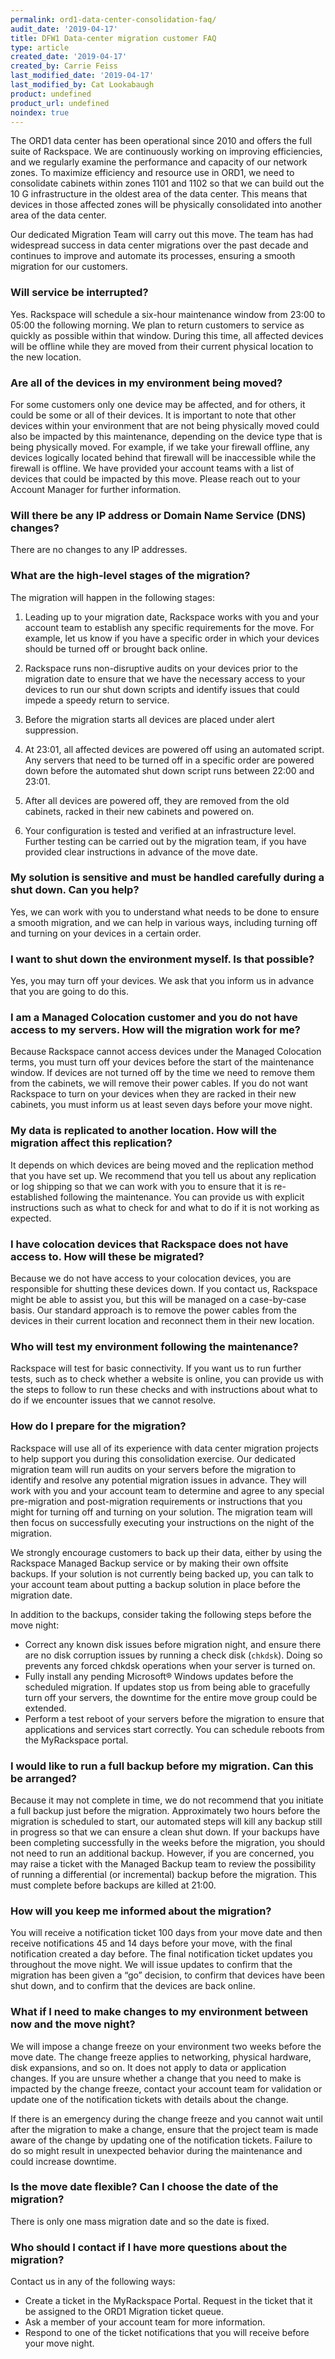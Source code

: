 ```yaml
---
permalink: ord1-data-center-consolidation-faq/
audit_date: '2019-04-17'
title: DFW1 Data-center migration customer FAQ
type: article
created_date: '2019-04-17'
created_by: Carrie Feiss
last_modified_date: '2019-04-17'
last_modified_by: Cat Lookabaugh
product: undefined
product_url: undefined
noindex: true
---
```


The ORD1 data center has been operational since 2010 and offers the full suite
of Rackspace. We are continuously working on improving efficiencies, and we
regularly examine the performance and capacity of our network zones. To
maximize efficiency and resource use in ORD1, we need to consolidate cabinets
within zones 1101 and 1102 so that we can build out the 10 G infrastructure in
the oldest area of the data center. This means that devices in those affected
zones will be physically consolidated into another area of the data center.

Our dedicated Migration Team will carry out this move. The team has had
widespread success in data center migrations over the past decade and continues
to improve and automate its processes, ensuring a smooth migration for our
customers.

### Will service be interrupted?

Yes. Rackspace will schedule a six-hour maintenance window from 23:00 to 05:00
the following morning. We plan to return customers to service as quickly as
possible within that window. During this time, all affected devices will be
offline while they are moved from their current physical location to the new
location.

### Are all of the devices in my environment being moved?

For some customers only one device may be affected, and for others, it could
be some or all of their devices. It is important to note that other devices
within your environment that are not being physically moved could also be
impacted by this maintenance, depending on the device type that is being
physically moved. For example, if we take your firewall offline, any devices
logically located behind that firewall will be inaccessible while the firewall
is offline. We have provided your account teams with a list of devices that
could be impacted by this move. Please reach out to your Account Manager for
further information.

### Will there be any IP address or Domain Name Service (DNS) changes?

There are no changes to any IP addresses.

### What are the high-level stages of the migration?

The migration will happen in the following stages:

1.	Leading up to your migration date, Rackspace works with you and your account
team to establish any specific requirements for the move. For example, let us
know if you have a specific order in which your devices should be turned off or
brought back online.

2.	Rackspace runs non-disruptive audits on your devices prior to the
migration date to ensure that we have the necessary access to your devices to
run our shut down scripts and identify issues that could impede a speedy return
to service.

3.	Before the migration starts all devices are placed under alert suppression.

4.	At 23:01, all affected devices are powered off using an automated script.
Any servers that need to be turned off in a specific order are powered down
before the automated shut down script runs between 22:00 and 23:01.

5.	After all devices are powered off, they are removed from the old cabinets,
racked in their new cabinets and powered on.

6.	Your configuration is tested and verified at an infrastructure level. Further
testing can be carried out by the migration team, if you have provided clear
instructions in advance of the move date.


### My solution is sensitive and must be handled carefully during a shut down. Can you help?

Yes, we can work with you to understand what needs to be done to ensure a
smooth migration, and we can help in various ways, including turning off and
turning on your devices in a certain order.

### I want to shut down the environment myself. Is that possible?

Yes, you may turn off your devices. We ask that you inform us in advance that
you are going to do this.

### I am a Managed Colocation customer and you do not have access to my servers. How will the migration work for me?

Because Rackspace cannot access devices under the Managed Colocation terms, you
must turn off your devices before the start of the maintenance window. If devices
are not turned off by the time we need to remove them from the cabinets, we will
remove their power cables. If you do not want Rackspace to turn on your devices
when they are racked in their new cabinets, you must inform us at least seven
days before your move night.

### My data is replicated to another location. How will the migration affect this replication?

It depends on which devices are being moved and the replication method that you
have set up. We recommend that you tell us about any replication or log shipping
so that we can work with you to ensure that it is re-established following the
maintenance. You can provide us with explicit instructions such as what to
check for and what to do if it is not working as expected.

### I have colocation devices that Rackspace does not have access to. How will these be migrated?

Because we do not have access to your colocation devices, you are responsible
for shutting these devices down. If you contact us, Rackspace might be able to
assist you, but this will be managed on a case-by-case basis. Our standard
approach is to remove the power cables from the devices in their current
location and reconnect them in their new location.

### Who will test my environment following the maintenance?

Rackspace will test for basic connectivity. If you want us to run further tests,
such as to check whether a website is online, you can provide us with the steps
to follow to run these checks and with instructions about what to do if we
encounter issues that we cannot resolve.

### How do I prepare for the migration?

Rackspace will use all of its experience with data center migration projects to
help support you during this consolidation exercise. Our dedicated migration
team will run audits on your servers before the migration to identify and resolve
any potential migration issues in advance. They will work with you and your
account team to determine and agree to any special pre-migration and
post-migration requirements or instructions that you might for turning off and
turning on your solution. The migration team will then focus on successfully
executing your instructions on the night of the migration.

We strongly encourage customers to back up their data, either by using the
Rackspace Managed Backup service or by making their own offsite backups. If your
solution is not currently being backed up, you can talk to your account team
about putting a backup solution in place before the migration date.

In addition to the backups, consider taking the following steps before the move
night:

- Correct any known disk issues before migration night, and ensure there are no
disk corruption issues by running a check disk (`chkdsk`). Doing so prevents
any forced chkdsk operations when your server is turned on.
- Fully install any pending Microsoft&reg; Windows updates before the scheduled
migration. If updates stop us from being able to gracefully turn off your servers,
the downtime for the entire move group could be extended.
- Perform a test reboot of your servers before the migration to ensure that
applications and services start correctly. You can schedule reboots from the
MyRackspace portal.

### I would like to run a full backup before my migration. Can this be arranged?

Because it may not complete in time, we do not recommend that you initiate a
full backup just before the migration. Approximately two hours before the
migration is scheduled to start, our automated steps will kill any backup still
in progress so that we can ensure a clean shut down. If your backups have been
completing successfully in the weeks before the migration, you should not need
to run an additional backup. However, if you are concerned, you may raise a
ticket with the Managed Backup team to review the possibility of running a
differential (or incremental) backup before the migration. This must complete
before backups are killed at 21:00.

### How will you keep me informed about the migration?

You will receive a notification ticket 100 days from your move date and then
receive notifications 45 and 14 days before your move, with the final
notification created a day before. The final notification ticket updates you
throughout the move night. We will issue updates to confirm that the migration
has been given a “go” decision, to confirm that devices have been shut down,
and to confirm that the devices are back online.

### What if I need to make changes to my environment between now and the move night?

We will impose a change freeze on your environment two weeks before the move
date. The change freeze applies to networking, physical hardware, disk expansions,
and so on. It does not apply to data or application changes. If you are unsure
whether a change that you need to make is impacted by the change freeze, contact
your account team for validation or update one of the notification tickets with
details about the change.

If there is an emergency during the change freeze and you cannot wait until
after the migration to make a change, ensure that the project team is made aware
of the change by updating one of the notification tickets. Failure to do so
might result in unexpected behavior during the maintenance and could increase
downtime.

### Is the move date flexible? Can I choose the date of the migration?

There is only one mass migration date and so the date is fixed.

### Who should I contact if I have more questions about the migration?

Contact us in any of the following ways:

-   Create a ticket in the MyRackspace Portal. Request in the ticket that it
    be assigned to the ORD1 Migration ticket queue.
-   Ask a member of your account team for more information.
-   Respond to one of the ticket notifications that you will receive before
    your move night.
